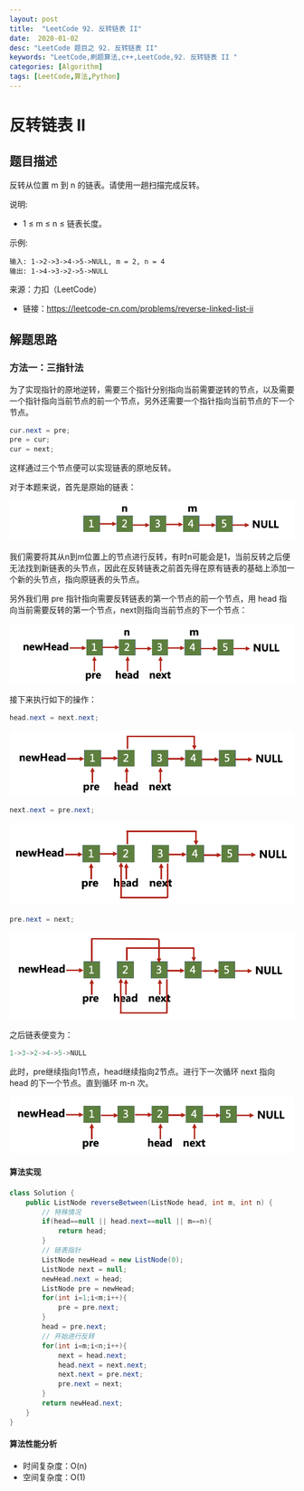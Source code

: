 ```yaml
---
layout: post
title:  "LeetCode 92. 反转链表 II"
date:  2020-01-02
desc: "LeetCode 题目之 92. 反转链表 II"
keywords: "LeetCode,刷题算法,c++,LeetCode,92. 反转链表 II "
categories: [Algorithm]
tags: [LeetCode,算法,Python]
---
```

# 反转链表 II

## 题目描述

反转从位置 m 到 n 的链表。请使用一趟扫描完成反转。

说明:

- 1 ≤ m ≤ n ≤ 链表长度。

示例:

```
输入: 1->2->3->4->5->NULL, m = 2, n = 4
输出: 1->4->3->2->5->NULL
```

来源：力扣（LeetCode）

- 链接：https://leetcode-cn.com/problems/reverse-linked-list-ii

## 解题思路

### 方法一：三指针法

为了实现指针的原地逆转，需要三个指针分别指向当前需要逆转的节点，以及需要一个指针指向当前节点的前一个节点，另外还需要一个指针指向当前节点的下一个节点。

```java
cur.next = pre;
pre = cur;
cur = next;
```

这样通过三个节点便可以实现链表的原地反转。

对于本题来说，首先是原始的链表：

![image01](/assets/images/2020/2020-01/01.png)

我们需要将其从n到m位置上的节点进行反转，有时n可能会是1，当前反转之后便无法找到新链表的头节点，因此在反转链表之前首先得在原有链表的基础上添加一个新的头节点，指向原链表的头节点。

另外我们用 pre 指针指向需要反转链表的第一个节点的前一个节点，用 head 指向当前需要反转的第一个节点，next则指向当前节点的下一个节点：

![image02](/assets/images/2020/2020-01/02.png)

接下来执行如下的操作：

```java
head.next = next.next;
```

![image03](/assets/images/2020/2020-01/03.png)

```java
next.next = pre.next;
```

![image04](/assets/images/2020/2020-01/04.png)

```java
pre.next = next;
```

![image05](/assets/images/2020/2020-01/05.png)

之后链表便变为：

```java
1->3->2->4->5->NULL
```
此时，pre继续指向1节点，head继续指向2节点。进行下一次循环 next 指向 head 的下一个节点。直到循环 m-n 次。

![image06](/assets/images/2020/2020-01/06.png)

#### 算法实现

```java
class Solution {
    public ListNode reverseBetween(ListNode head, int m, int n) {
        // 特殊情况
        if(head==null || head.next==null || m==n){
            return head;
        }
        // 链表指针
        ListNode newHead = new ListNode(0);
        ListNode next = null;
        newHead.next = head;
        ListNode pre = newHead;
        for(int i=1;i<m;i++){
            pre = pre.next;
        }
        head = pre.next;
        // 开始进行反转
        for(int i=m;i<n;i++){
            next = head.next;
            head.next = next.next;
            next.next = pre.next;
            pre.next = next;
        }
        return newHead.next;
    }
}
```

#### 算法性能分析

- 时间复杂度：O(n)
- 空间复杂度：O(1)